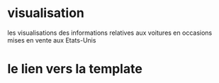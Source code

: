 # visualisation
les visualisations des informations relatives aux voitures en occasions mises en vente aux Etats-Unis
# le lien vers la template
